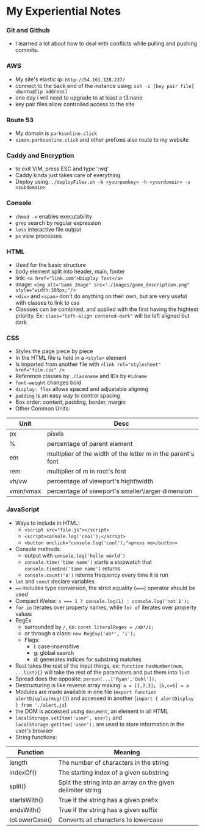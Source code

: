 # My Experiential Notes

### Git and Github
- I learned a lot about how to deal with conflicts while pulling and pushing commits.

### AWS
- My site's elastic ip: `http://54.161.128.237/`
- connect to the back end of the instance using: `ssh -i [key pair file] ubuntu@[ip address]`
- one day i will need to upgrade to at least a t3.nano
- key pair files allow controlled access to the site

### Route 53
- My domain is `parksonline.click`
- `simon.parksonline.click` and other prefixes also route to my website

### Caddy and Encryption
- to exit VIM, press ESC and type ':wq'
- Caddy kinda just takes care of everything
- Deploy using: `./deployFiles.sh -k <yourpemkey> -h <yourdomain> -s <subdomain>`

### Console
- `chmod -x` enables executability
- `grep` search by regular expression
- `less` interactive file output
- `ps` view processes

### HTML
- Used for the basic structure
- body element split into header, main, footer
- link: `<a href="link.com">Display Text</a>`
- image: `<img alt="Game Image" src="./images/game_description.png" style="width:300px;"/>`
- `<div>` and `<span>` don't do anything on their own, but are very useful with classes to link to css
- Classses can be combined, and applied with the first having the hightest priority. Ex: `class="left-align centered-dark"` will be left aligned but dark

### CSS
- Styles the page piece by piece
- In the HTML file is held in a `<style>` element
- Is imported from another file with `<link rel="stylesheet" href="file.css" />`
- Reference classes by `.classname` and IDs by `#idname`
- `font-weight` changes bold
- `display: flex` allows spaced and adjustable aligning
- `padding` is an easy way to control spacing
- Box order: content, padding, border, margin
- Other Common Units:

| Unit | Desc |
| ----- | ----- |
| px | pixels |
| % | percentage of parent element |
| em | multiplier of the width of the letter m in the parent's font |
| rem | multiplier of m in root's font |
| vh/vw | percentage of viewport's hight\width |
| vmin/vmax | percentage of viewport's smaller\larger dimension |


### JavaScript
- Ways to include in HTML:
  - `<script src="file.js"></script>`
  - `<script>console.log('cool');</script>`
  - `<button onclick="console.log('cool');">press me</button>`
- Console methods:
  - output with `console.log('hello world')`
  - `console.time('time name')` starts a stopwatch that `console.timeEnd('time name')` returns
  - `console.count('a')` reterns frequency every time it is run
- `let` and `const` declare variables
- `==` includes type conversion, the strict equality (`===`) operator should be used
- Compact if/else: `a === 1 ? console.log(1) : console.log('not 1');`
- `for in` iterates over property names, while `for of` iterates over property values
- RegEx
  - surrounded by `/`, ex: `const literalRegex = /ab*/i;`
  - or through a class: `new RegExp('ab*', 'i');`
  - Flags:
    - i: case-insensitive
    - g: global search
    - d: generates indices for substring matches
- Rest takes the rest of the input things, ex: `function hasNumber(num, ...list){}` will take the rest of the paramaters and put them into `list`
- Spread does the opposite: `person(...['Ryan','Dahl']);`
- Destructuring is like reverse array making: `a = [1,2,3]; [b,c=6] = a`
- Modules are made available in one file (`export function alertDisplay(msg){}`) and accessed in another (`import { alertDisplay } from './alert.js`)
- the DOM is accessed using `document`, an element in all HTML
- `localStorage.setItem('user', user);` and `localStorage.getItem('user');` are used to store information in the user's browser
- String functions:

| Function      | Meaning                                                      |
| ------------- | ------------------------------------------------------------ |
| length        | The number of characters in the string                       |
| indexOf()     | The starting index of a given substring                      |
| split()       | Split the string into an array on the given delimiter string |
| startsWith()  | True if the string has a given prefix                        |
| endsWith()    | True if the string has a given suffix                        |
| toLowerCase() | Converts all characters to lowercase                         |
